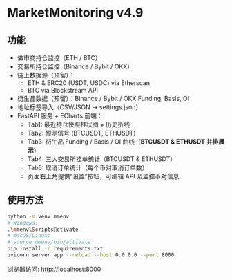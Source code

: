 # MarketMonitoring v4.9

## 功能
- 做市商持仓监控（ETH / BTC）
- 交易所持仓监控（Binance / Bybit / OKX）
- 链上数据源（预留）：
  - ETH & ERC20 (USDT, USDC) via Etherscan
  - BTC via Blockstream API
- 衍生品数据（预留）：Binance / Bybit / OKX Funding, Basis, OI
- 地址标签导入（CSV/JSON → settings.json）
- FastAPI 服务 + ECharts 前端：
  - Tab1: 最近持仓快照柱状图 + 历史折线
  - Tab2: 预测信号 (BTCUSDT, ETHUSDT)
  - Tab3: 衍生品 Funding / Basis / OI 曲线（**BTCUSDT & ETHUSDT 并排展示**）
  - Tab4: 三大交易所挂单统计（BTCUSDT & ETHUSDT）
  - Tab5: 取消订单统计（每个币对取消订单数）
  - 页面右上角提供“设置”按钮，可编辑 API 及监控币对信息

## 使用方法
```bash
python -m venv mmenv
# Windows:
.\mmenv\Scriptsctivate
# macOS/Linux:
# source mmenv/bin/activate
pip install -r requirements.txt
uvicorn server:app --reload --host 0.0.0.0 --port 8000
```
浏览器访问: http://localhost:8000
